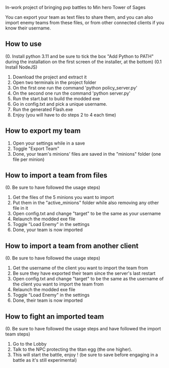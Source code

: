 In-work project of bringing pvp battles to Min hero Tower of Sages

You can export your team as text files to share them, and you can also import enemy teams from these files, or from other connected clients if you know their username.

## How to use
(0. Install python 3.11 and be sure to tick the box "Add Python to PATH" during the installation on the first screen of the installer, at the bottom)
(0.1 Install NodeJS)
1. Download the project and extract it
2. Open two terminals in the project folder
3. On the first one run the command 'python policy_server.py'
4. On the second one run the command 'python server.py'
5. Run the start.bat to build the modded exe
6. Go in config.txt and pick a unique username.
6. Run the generated Flash.exe
7. Enjoy (you will have to do steps 2 to 4 each time)

## How to export my team
1. Open your settings while in a save
2. Toggle "Export Team"
3. Done, your team's minions' files are saved in the "minions" folder (one file per minion)

## How to import a team from files
(0. Be sure to have followed the usage steps)
1. Get the files of the 5 minions you want to import
2. Put them in the "active_minions" folder while also removing any other file in it
3. Open config.txt and change "target" to be the same as your username
4. Relaunch the modded exe file
5. Toggle "Load Enemy" in the settings
6. Done, your team is now imported

## How to import a team from another client
(0. Be sure to have followed the usage steps)
1. Get the username of the client you want to import the team from
2. Be sure they have exported their team since the server's last restart
2. Open config.txt and change "target" to be the same as the username of the client you want to import the team from
4. Relaunch the modded exe file
5. Toggle "Load Enemy" in the settings
6. Done, their team is now imported


## How to fight an imported team
(0. Be sure to have followed the usage steps and have followed the import team steps)
1. Go to the Lobby
2. Talk to the NPC protecting the titan egg (the one higher).
3. This will start the battle, enjoy ! (be sure to save before engaging in a battle as it's still experimental)
